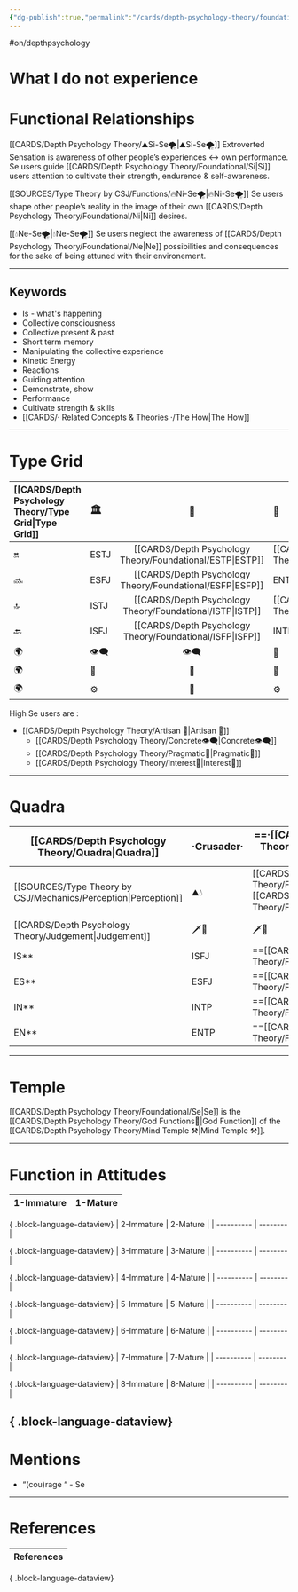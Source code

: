 ```yaml
---
{"dg-publish":true,"permalink":"/cards/depth-psychology-theory/foundational/se/","created":"2023-01-03T10:32:14.651+01:00","updated":"2023-05-04T15:29:38.646+02:00"}
---
```


#on/depthpsychology 

# What I do not experience

# Functional Relationships 
[[CARDS/Depth Psychology Theory/⛰️Si-Se🌪️\|⛰️Si-Se🌪️]]
Extroverted Sensation is awareness of other people’s experiences ↔️ own performance. Se users guide [[CARDS/Depth Psychology Theory/Foundational/Si\|Si]] users attention to cultivate their strength, endurence & self-awareness.   

[[SOURCES/Type Theory by CSJ/Functions/🔥Ni-Se🌪️\|🔥Ni-Se🌪️]]
Se users shape other people’s reality in the image of their own [[CARDS/Depth Psychology Theory/Foundational/Ni\|Ni]] desires. 

[[💧Ne-Se🌪️\|💧Ne-Se🌪️]]
Se users neglect the awareness of [[CARDS/Depth Psychology Theory/Foundational/Ne\|Ne]] possibilities and consequences for the sake of being attuned with their environement. 

--- 
## Keywords 
- Is - what's happening
- Collective consciousness
- Collective present & past
- Short term memory
- Manipulating the collective experience 
- Kinetic Energy 
- Reactions
- Guiding attention
- Demonstrate, show
- Performance
- Cultivate strength & skills
- [[CARDS/· Related Concepts & Theories ·/The How\|The How]]
--- 
# Type Grid
| [[CARDS/Depth Psychology Theory/Type Grid\|Type Grid]]         | <font size="4"> 🏛️</font> | <font size="4"> 🧰</font> | <font size="4"> 🔮</font> | <font size="4"> 🦄</font> | 💬 |💬| 💬 |
|:--------------------- |:------------------------- |:-------------------------:|:------------------------------------------------ |:------------------------- |:--------------------------- |:--------------------------- |:--------------------------- |
| 🔛                    | ESTJ                      |           [[CARDS/Depth Psychology Theory/Foundational/ESTP\|ESTP]]            | [[CARDS/Depth Psychology Theory/Foundational/ENTJ\|ENTJ]]                                             | ENFJ                      | ➡️                          | 👋                          | 🏆                          |
| 🔜                    | ESFJ                      |    [[CARDS/Depth Psychology Theory/Foundational/ESFP\|ESFP]] |ENTP                                   | ENFP                      | ↪️                          | 👋                          | 🏃‍♂️                       |
| 🔝    | ISTJ                      |           [[CARDS/Depth Psychology Theory/Foundational/ISTP\|ISTP]]            | [[CARDS/Depth Psychology Theory/Foundational/INTJ\|INTJ]]| [[CARDS/Depth Psychology Theory/Foundational/INFJ\|INFJ]]| 🧘‍♂️ | 🏃‍♂️ | 🔙 | 
| 🔙                    | ISFJ        |           [[CARDS/Depth Psychology Theory/Foundational/ISFP\|ISFP]]            | INTP                                             | INFP                      | ↪️                          | 🧘‍♂️                       | 🏆                          |
|🌍 | 👁️‍🗨️                     |           👁️‍🗨️           | 🧲                                               | 🧲                        |                             |                             |                             |
| 🌍 | 🐜                        |            🦊             | 🦊                                               | 🐜                        |                             |                             |                             |
|🌍| ⚙️                        |            👀             | ⚙️                                               | 👀                        |                             |                             |                             |
High Se users are : 
- [[CARDS/Depth Psychology Theory/Artisan 🧰\|Artisan 🧰]] 
	- [[CARDS/Depth Psychology Theory/Concrete👁️‍🗨️\|Concrete👁️‍🗨️]] 
	- [[CARDS/Depth Psychology Theory/Pragmatic🦊\|Pragmatic🦊]] 
	- [[CARDS/Depth Psychology Theory/Interest👀\|Interest👀]] 

---
# Quadra 
| <font size="4"> [[CARDS/Depth Psychology Theory/Quadra\|Quadra]]</font>| <font size="4"> ·Crusader·</font> | <font size="4"> ==·[[CARDS/Depth Psychology Theory/Templar🌠⚕️\|Templar🌠⚕️]]·==</font> | <font size="4"> ==·[[CARDS/Depth Psychology Theory/Wayfarer🌠⚖️\|Wayfarer🌠⚖️]]·==</font> | <font size="4"> ·Philosopher·</font> |
| -------------- | ------------------------- | ------------------------ | ------------------------ | ------------------------- |
| [[SOURCES/Type Theory by CSJ/Mechanics/Perception\|Perception]] |⛰️💧    | [[CARDS/Depth Psychology Theory/Foundational/Ni\|🔥]][[CARDS/Depth Psychology Theory/Foundational/Se\|🌪️]] | [[CARDS/Depth Psychology Theory/Foundational/Ni\|🔥]][[CARDS/Depth Psychology Theory/Foundational/Se\|🌪️]] | ⛰️💧    |
| [[CARDS/Depth Psychology Theory/Judgement\|Judgement]]  | 🗡️💉|🗡️💉 |🧭🏹  | 🧭🏹    |
| IS**             | ISFJ               | ==[[CARDS/Depth Psychology Theory/Foundational/ISTP\|ISTP]]==                 | ==[[CARDS/Depth Psychology Theory/Foundational/ISFP\|ISFP]]==                 |ISTJ                |
| ES**             |ESFJ                | ==[[CARDS/Depth Psychology Theory/Foundational/ESTP\|ESTP]]==                 | ==[[CARDS/Depth Psychology Theory/Foundational/ESFP\|ESFP]]==                 |ESTJ             |
| IN**             |INTP             | ==[[CARDS/Depth Psychology Theory/Foundational/INFJ\|INFJ]]==                 | ==[[CARDS/Depth Psychology Theory/Foundational/INTJ\|INTJ]]==                 |INFP             |
| EN**             |ENTP               | ==[[CARDS/Depth Psychology Theory/Foundational/ENFJ\|ENFJ]]==                 | ==[[CARDS/Depth Psychology Theory/Foundational/ENTJ\|ENTJ]]==                 |ENFP             |

--- 
# Temple 
[[CARDS/Depth Psychology Theory/Foundational/Se\|Se]] is the [[CARDS/Depth Psychology Theory/God Functions🙏\|God Function]] of the [[CARDS/Depth Psychology Theory/Mind Temple ⚒️\|Mind Temple ⚒️]]. 

---
# Function in Attitudes 

| 1-Immature | 1-Mature |
| ---------- | -------- |

{ .block-language-dataview}
| 2-Immature | 2-Mature |
| ---------- | -------- |

{ .block-language-dataview}
| 3-Immature | 3-Mature |
| ---------- | -------- |

{ .block-language-dataview}
| 4-Immature | 4-Mature |
| ---------- | -------- |

{ .block-language-dataview}
| 5-Immature | 5-Mature |
| ---------- | -------- |

{ .block-language-dataview}
| 6-Immature | 6-Mature |
| ---------- | -------- |

{ .block-language-dataview}
| 7-Immature | 7-Mature |
| ---------- | -------- |

{ .block-language-dataview}
| 8-Immature | 8-Mature |
| ---------- | -------- |

{ .block-language-dataview}
---
# Mentions 

- “(cou)rage “ - Se

---
# References
| References |
| ---------- |

{ .block-language-dataview}
